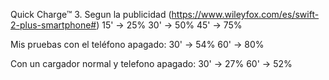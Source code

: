 Quick Charge™ 3.
Segun la publicidad (https://www.wileyfox.com/es/swift-2-plus-smartphone#)
15' -> 25%
30' -> 50%
45' -> 75%


Mis pruebas con el teléfono apagado:
30' -> 54%
60' -> 80% 

Con un cargador normal y telefono apagado:
30' -> 27%
60' -> 52%
